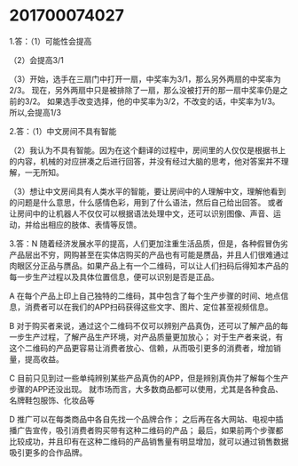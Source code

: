 # 201700074027
1.答：（1）可能性会提高 

（2）会提高3/1 

（3）开始，选手在三扇门中打开一扇，中奖率为3/1，那么另外两扇的中奖率为2/3。
    现在，另外两扇中只是被排除了一扇，那么没被打开的那一扇中奖率仍是之前的3/2。
    如果选手改变选择，他的中奖率为3/2，不改变的话，中奖率为1/3。
    所以,会提高1/3 

2.答：（1）中文房间不具有智能

（2）我认为不具有智能。因为在这个翻译的过程中，房间里的人仅仅是根据书上的内容，机械的对应拼凑之后进行回答，并没有经过大脑的思考，他对答案并不理解，一无所知。 

（3）想让中文房间具有人类水平的智能，要让房间中的人理解中文，理解他看到的问题是什么意思，什么感情色彩，用到了什么语法，然后自己给出回答。 
 或者让房间中的让机器人不仅仅可以根据语法处理中文，还可以识别图像、声音、运动，并给出相应的肢体、表情等反馈。

3.答：N 随着经济发展水平的提高，人们更加注重生活品质，但是，各种假冒伪劣产品层出不穷，网购甚至在实体店购买的产品也有可能是赝品，并且人们很难通过肉眼区分正品与赝品。如果产品上有一个二维码，可以让人们扫码后得知本产品的每一步生产过程以及具体位置信息，便可以识别是否是正品。

A 在每个产品上印上自己独特的二维码，其中包含了每个生产步骤的时间、地点信息，消费者可以在我们的APP扫码获得这些文字、图片、定位甚至视频信息。

B 对于购买者来说，通过这个二维码不仅可以辨别产品真伪，还可以了解产品的每一步生产过程，了解产品生产环境，对产品质量更加放心；
对于生产者来说，有这个二维码的产品更容易让消费者放心、信赖，从而吸引更多的消费者，增加销量，提高收益。

C 目前只见到过一些单纯辨别某些产品真伪的APP，但是辨别真伪并了解每个生产步骤的APP还没出现。 就市场而言，大多数商品都可以使用，尤其是各种食品、名牌鞋包服饰、化妆品等

D 推广可以在每类商品中各自先找一个品牌合作；
 之后再在各大网站、电视中插播广告宣传，吸引消费者购买带有这种二维码的产品；
 最后，如果前两个步骤都比较成功，并且印有在这种二维码的产品销售量有明显增加，就可以通过销售数据吸引更多的合作品牌。
